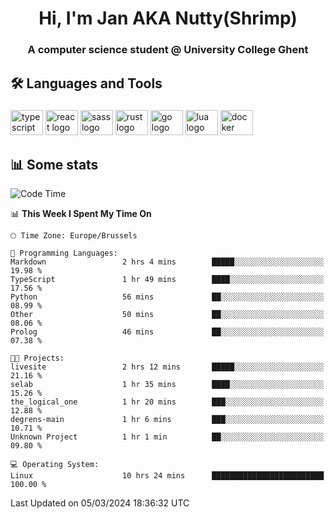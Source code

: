 <h1 align="center">Hi, I'm Jan AKA Nutty(Shrimp)</h1>
<h3 align="center">A computer science student @ University College Ghent</h3>

<h2 align="left">🛠️ Languages and Tools</h2>

###

<div align="left">
  <img src="https://cdn.jsdelivr.net/gh/devicons/devicon/icons/typescript/typescript-original.svg" height="40" width="52" alt="typescript logo"  />
  <img src="https://cdn.jsdelivr.net/gh/devicons/devicon/icons/react/react-original.svg" height="40" width="52" alt="react logo"  />
  <img src="https://cdn.jsdelivr.net/gh/devicons/devicon/icons/sass/sass-original.svg" height="40" width="52" alt="sass logo"  />
  <img src="https://cdn.jsdelivr.net/gh/devicons/devicon@latest/icons/rust/rust-original.svg" height="40" width="52" alt="rust logo" />
  <img src="https://cdn.jsdelivr.net/gh/devicons/devicon/icons/go/go-original.svg" height="40" width="52" alt="go logo"  />
  <img src="https://cdn.jsdelivr.net/gh/devicons/devicon/icons/lua/lua-original.svg" height="40" width="52" alt="lua logo"  />
  <img src="https://cdn.jsdelivr.net/gh/devicons/devicon/icons/docker/docker-original.svg" height="40" width="52" alt="docker logo"  />
</div>

<h2>📊 Some stats</h2>

<!--START_SECTION:waka-->
![Code Time](http://img.shields.io/badge/Code%20Time-4%2C245%20hrs%2027%20mins-blue)

📊 **This Week I Spent My Time On** 

```text
🕑︎ Time Zone: Europe/Brussels

💬 Programming Languages: 
Markdown                 2 hrs 4 mins        █████░░░░░░░░░░░░░░░░░░░░   19.98 % 
TypeScript               1 hr 49 mins        ████░░░░░░░░░░░░░░░░░░░░░   17.56 % 
Python                   56 mins             ██░░░░░░░░░░░░░░░░░░░░░░░   08.99 % 
Other                    50 mins             ██░░░░░░░░░░░░░░░░░░░░░░░   08.06 % 
Prolog                   46 mins             ██░░░░░░░░░░░░░░░░░░░░░░░   07.38 % 

🐱‍💻 Projects: 
livesite                 2 hrs 12 mins       █████░░░░░░░░░░░░░░░░░░░░   21.16 % 
selab                    1 hr 35 mins        ████░░░░░░░░░░░░░░░░░░░░░   15.26 % 
the_logical_one          1 hr 20 mins        ███░░░░░░░░░░░░░░░░░░░░░░   12.88 % 
degrens-main             1 hr 6 mins         ███░░░░░░░░░░░░░░░░░░░░░░   10.71 % 
Unknown Project          1 hr 1 min          ██░░░░░░░░░░░░░░░░░░░░░░░   09.80 % 

💻 Operating System: 
Linux                    10 hrs 24 mins      █████████████████████████   100.00 % 
```


 Last Updated on 05/03/2024 18:36:32 UTC
<!--END_SECTION:waka-->
